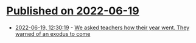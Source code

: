 # [Published on 2022-06-19](index.md)

* [2022-06-19, 12:30:19](https://news.ycombinator.com/item?id=31798690) - [We asked teachers how their year went. They warned of an exodus to come](https://text.npr.org/1105655954)
